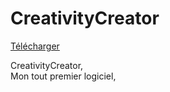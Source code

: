# CreativityCreator

<link href='https://superatraction.github.io/Css/Base.css' rel='stylesheet' type='text/css'/>
<a href="Download/" class="BLR">Télécharger</a>

CreativityCreator,<br>
Mon tout premier logiciel,